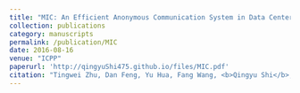 ```yaml
---
title: "MIC: An Efficient Anonymous Communication System in Data Center Networks"
collection: publications
category: manuscripts
permalink: /publication/MIC
date: 2016-08-16
venue: "ICPP"
paperurl: 'http://qingyuShi475.github.io/files/MIC.pdf'
citation: "Tingwei Zhu, Dan Feng, Yu Hua, Fang Wang, <b>Qingyu Shi</b>, Jiahao Liu. MIC: An Efficient Anonymous Communication System in Data Center Networks. In Proceedings of the 45th International Conference on Parallel Processing (ICPP), Philadelphia, PA, USA, 2016: 11-20."
---
```



